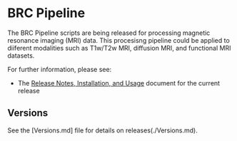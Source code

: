 # BRC Pipeline

The BRC Pipeline scripts are being released for processing magnetic resonance imaging (MRI) data. This procesisng pipeline could be applied to diiferent modalities such as T1w/T2w MRI, diffusion MRI, and functional MRI datasets.

For further information, please see:

* The [Release Notes, Installation, and Usage][release-install-use] document
  for the current release

## Versions

See the [Versions.md] file for details on releases(./Versions.md).



<!-- References -->


[release-install-use]: https://github.com/SPMIC-UoN/BRC_Pipeline/wiki
